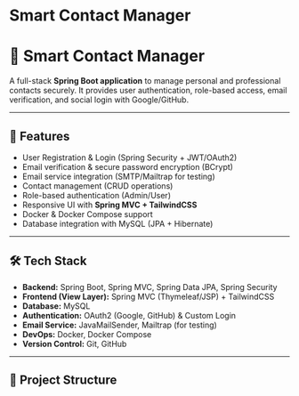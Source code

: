 ﻿#                            Smart Contact Manager

# 📒 Smart Contact Manager  

A full-stack **Spring Boot application** to manage personal and professional contacts securely. It provides user authentication, role-based access, email verification, and social login with Google/GitHub.  

---

## 🚀 Features
- User Registration & Login (Spring Security + JWT/OAuth2)  
- Email verification & secure password encryption (BCrypt)  
- Email service integration (SMTP/Mailtrap for testing)  
- Contact management (CRUD operations)  
- Role-based authentication (Admin/User)  
- Responsive UI with **Spring MVC + TailwindCSS**  
- Docker & Docker Compose support  
- Database integration with MySQL (JPA + Hibernate)  

---

## 🛠️ Tech Stack
- **Backend:** Spring Boot, Spring MVC, Spring Data JPA, Spring Security  
- **Frontend (View Layer):** Spring MVC (Thymeleaf/JSP) + TailwindCSS  
- **Database:** MySQL  
- **Authentication:** OAuth2 (Google, GitHub) & Custom Login  
- **Email Service:** JavaMailSender, Mailtrap (for testing)  
- **DevOps:** Docker, Docker Compose  
- **Version Control:** Git, GitHub  

---

## 📂 Project Structure
